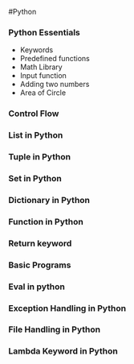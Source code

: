 #Python

<h3>Python Essentials</h3>
<ul>
    <li>Keywords</li>
    <li>Predefined functions</li>
    <li>Math Library</li>
    <li>Input function</li>
    <li>Adding two numbers</li>
    <li>Area of Circle</li>
</ul>
<h3>Control Flow</h3>
<h3>List in Python</h3>
<h3>Tuple in Python</h3>
<h3>Set in Python</h3>
<h3>Dictionary in Python</h3>
<h3>Function in Python</h3>
<h3>Return keyword </h3>
<h3>Basic Programs </h3>
<h3>Eval in python </h3>
<h3>Exception Handling in Python </h3>
<h3>File Handling in Python </h3>
<h3>Lambda Keyword in Python  </h3>
